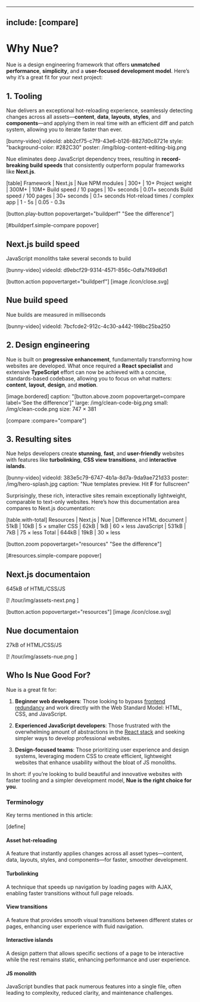
---
include: [compare]
---


# Why Nue?
Nue is a design engineering framework that offers **unmatched performance**, **simplicity**, and a **user-focused development model**. Here’s why it’s a great fit for your next project:


## 1. Tooling
Nue delivers an exceptional hot-reloading experience, seamlessly detecting changes across all assets—**content**, **data**, **layouts**, **styles**, and **components**—and applying them in real time with an efficient diff and patch system, allowing you to iterate faster than ever.

[bunny-video]
  videoId: abb2cf75-c7f9-43e6-b126-8827d0c8721e
  style: "background-color: #282C30"
  poster: /img/blog-content-editing-big.png

Nue eliminates deep JavaScript dependency trees, resulting in **record-breaking build speeds** that consistently outperform popular frameworks like **Next.js**.

[table]
  Framework                         |  Next.js       |  Nue
  NPM modules                       |  300+          |  10+
  Project weight                    |  300M+         |  10M+
  Build speed / 10 pages            |  10+ seconds   |  0.01+ seconds
  Build speed / 100 pages           |  30+ seconds   |  0.1+ seconds
  Hot-reload times / complex app    |  1 - 5s        |  0.05 - 0.3s

[button.play-button popovertarget="buildperf" "See the difference"]

[#buildperf.simple-compare popover]

  ## Next.js build speed
  JavaScript monoliths take several seconds to build

  [bunny-video]
    videoId: d9ebcf29-9314-4571-856c-0dfa7f49d6d1

  [button.action popovertarget="buildperf"]
    [image /icon/close.svg]

  ## Nue build speed
  Nue builds are measured in milliseconds

  [bunny-video]
    videoId: 7bcfcde2-912c-4c30-a442-198bc25ba250


## 2. Design engineering
Nue is built on **progressive enhancement**, fundamentally transforming how websites are developed. What once required a **React specialist** and extensive **TypeScript** effort can now be achieved with a concise, standards-based codebase, allowing you to focus on what matters: **content**, **layout**, **design**, and **motion**.


[image.bordered]
  caption: "[button.above.zoom popovertarget=compare label='See the difference']"
  large: /img/clean-code-big.png
  small: /img/clean-code.png
  size: 747 × 381

[compare :compare="compare"]


## 3. Resulting sites
Nue helps developers create **stunning**, **fast**, and **user-friendly** websites with features like **turbolinking**, **CSS view transitions**, and **interactive islands**.

[bunny-video]
  videoId: 383e5c79-6747-4b1a-8d7a-9da9ae721d33
  poster: /img/hero-splash.jpg
  caption: "Nue templates preview. Hit **F** for fullscreen"

Surprisingly, these rich, interactive sites remain exceptionally lightweight, comparable to text-only websites. Here’s how this documentation area compares to Next.js documentation:

[table.with-total]
  Resources         | Next.js   | Nue      | Difference
  HTML document     | 51kB      | 10kB     | 5 × smaller
  CSS               | 62kB      | 1kB      | 60 × less
  JavaScript        | 531kB     | 7kB      | 75 × less
  Total             | 644kB     | 19kB     | 30 × less

[button.zoom popovertarget="resources" "See the difference"]

[#resources.simple-compare popover]

  ## Next.js documentaion
  645kB of HTML/CSS/JS

  [! /tour/img/assets-next.png ]

  [button.action popovertarget="resources"]
    [image /icon/close.svg]

  ## Nue documentaion
  27kB of HTML/CSS/JS

  [! /tour/img/assets-nue.png ]


## Who Is Nue Good For?
Nue is a great fit for:

1. **Beginner web developers**: Those looking to bypass [frontend redundancy](//roadmap.sh/frontend) and work directly with the Web Standard Model: HTML, CSS, and JavaScript.

2. **Experienced JavaScript developers**: Those frustrated with the overwhelming amount of abstractions in the [React stack](//roadmap.sh/react) and seeking simpler ways to develop professional websites.

3. **Design-focused teams**: Those prioritizing user experience and design systems, leveraging modern CSS to create efficient, lightweight websites that enhance usability without the bloat of JS monoliths.

In short: if you’re looking to build beautiful and innovative websites with faster tooling and a simpler development model, **Nue is the right choice for you**.


### Terminology
Key terms mentioned in this article:

[define]
  #### Asset hot-reloading
  A feature that instantly applies changes across all asset types—content, data, layouts, styles, and components—for faster, smoother development.

  #### Turbolinking
  A technique that speeds up navigation by loading pages with AJAX, enabling faster transitions without full page reloads.

  #### View transitions
  A feature that provides smooth visual transitions between different states or pages, enhancing user experience with fluid navigation.

  #### Interactive islands
  A design pattern that allows specific sections of a page to be interactive while the rest remains static, enhancing performance and user experience.

  #### JS monolith
  JavaScript bundles that pack numerous features into a single file, often leading to complexity, reduced clarity, and maintenance challenges.

